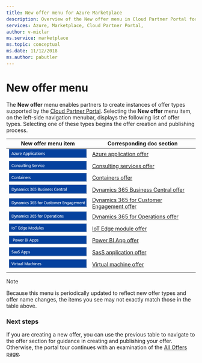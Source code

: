 ```yaml
---
title: New offer menu for Azure Marketplace
description: Overview of the New offer menu in Cloud Partner Portal for Azure Marketplace.
services: Azure, Marketplace, Cloud Partner Portal, 
author: v-miclar
ms.service: marketplace
ms.topic: conceptual
ms.date: 11/12/2018
ms.author: pabutler
---
```


# New offer menu

The **New offer** menu enables partners to create instances of offer types supported by the [Cloud Partner Portal](https://cloudpartner.azure.com).  Selecting the **New offer** menu item, on the left-side navigation menubar, displays the following list of offer types.  Selecting one of these types begins the offer creation and publishing process.

|    **New offer menu item**     |     **Corresponding doc section**                       |
|    -----------------------     |     -----------------------------                       |
| ![Azure applications menu item](./media/new-offer-menu1.png) |  [Azure application offer](../azure-applications/cpp-azure-app-offer.md) |
| ![Consulting services menu item](./media/new-offer-menu2.png) | [Consulting services offer](./../../cloud-partner-portal-orig/cloud-partner-portal-consulting-services-publishing-offer.md) |
| ![Containers menu item](./media/new-offer-menu3.png) | [Containers offer](./../containers/cpp-containers-offer.md) |
| ![Dynamics 365 Business Central menu item](./media/new-offer-menu4.png) | [Dynamics 365 Business Central offer](./../../cloud-partner-portal-orig/cpp-business-central-offer.md) |
| ![Dynamics 365 for Customer Engagement menu item](./media/new-offer-menu5.png) | [Dynamics 365 for Customer Engagement offer](./../../cloud-partner-portal-orig/cpp-customer-engagement-offer.md) |
| ![Dynamics 365 for Operations menu item](./media/new-offer-menu6.png) | [Dynamics 365 for Operations offer](./../../cloud-partner-portal-orig/cpp-dynamics-365-operations-offer.md) |
| ![IoT Edge modules menu item](./media/new-offer-menu7.png) | [IoT Edge module offer](./../iot-edge-module/cpp-offer-process-parts.md) |
| ![Power BI App menu item](./media/new-offer-pbi.png)   |  [Power BI App offer](../power-bi/cpp-power-bi-offer.md)  |
| ![ SasS applications menu item](./media/new-offer-menu8.png) | [SasS application offer](../saas-app/cpp-saas-offer.md) |
| ![ Virtual machines menu item](./media/new-offer-menu9.png) | [Virtual machine offer](./../virtual-machine/cpp-virtual-machine-offer.md) |
|  |  |

> [!NOTE]
> Because this menu is periodically updated to reflect new offer types and offer name changes, the items you see may not exactly match those in the table above.


### Next steps

If you are creating a new offer, you can use the previous table to navigate to the offer section for guidance in creating and publishing your offer.  Otherwise, the portal tour continues with an examination of the [All Offers page](./cpp-all-offers-page.md).
